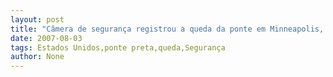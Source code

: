 ```yaml
---
layout: post
title: "Câmera de segurança registrou a queda da ponte em Minneapolis, nos Estados Unidos"
date: 2007-08-03
tags: Estados Unidos,ponte preta,queda,Segurança
author: None
---
```

 